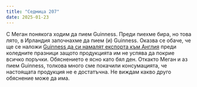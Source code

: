 ```yaml
---
title: "Седмица 207"
date: 2025-01-23
---
```


С Меган понякога ходим да пием Guinness. Преди пиехме бира, но това лято, в Ирландия започнахме да пием (и) Guinness. 
Оказва се обаче, че ще се наложи [Guinness да си намалят експорта към Англия](https://www.bbc.com/news/articles/cx2v5z0wvwzo) преди коледните празници защото продукцията им не успява да покрие всичко поръчки. 
Обяснението е ясно като бял ден. Откакто Меган и аз пием Guinness, толкова много сме покачили консумацията, че настоящата продукция не е достатъчна. Не виждам какво друго обяснение може да има.  

